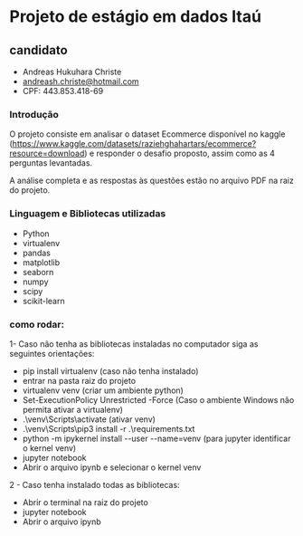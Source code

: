 # Projeto de estágio em dados Itaú
## candidato
- Andreas Hukuhara Christe
- andreash.christe@hotmail.com
- CPF: 443.853.418-69

### Introdução
O projeto consiste em analisar o dataset Ecommerce disponível no kaggle (https://www.kaggle.com/datasets/raziehghahartars/ecommerce?resource=download) e responder o desafio proposto, assim como as 4 perguntas levantadas.

A análise completa e as respostas às questões estão no arquivo PDF na raiz do projeto.

### Linguagem e Bibliotecas utilizadas
- Python
- virtualenv
- pandas
- matplotlib
- seaborn
- numpy
- scipy
- scikit-learn

### como rodar:
1- Caso não tenha as bibliotecas instaladas no computador siga as seguintes orientações:
- pip install virtualenv   (caso não tenha instalado)
- entrar na pasta raiz do projeto
- virtualenv venv     (criar um ambiente python)
- Set-ExecutionPolicy Unrestricted -Force (Caso o ambiente Windows não permita ativar a virtualenv)
- .\venv\Scripts\activate   (ativar venv)
- .\venv\Scripts\pip3 install -r .\requirements.txt
- python -m ipykernel install --user --name=venv (para jupyter identificar o kernel venv)
- jupyter notebook
- Abrir o arquivo ipynb e selecionar o kernel venv

2 - Caso tenha instalado todas as bibliotecas:
- Abrir o terminal na raiz do projeto
- jupyter notebook
- Abrir o arquivo ipynb
